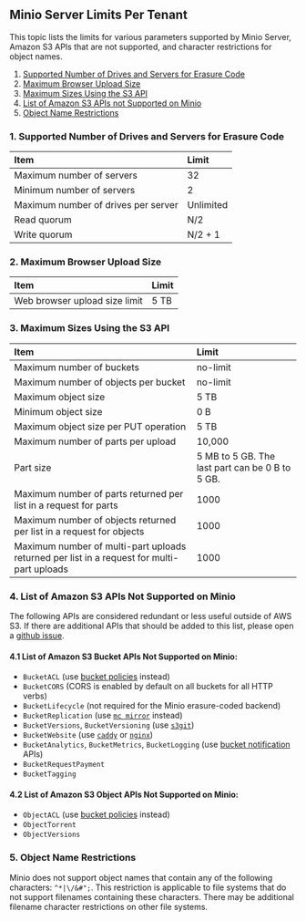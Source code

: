 ## Minio Server Limits Per Tenant

This topic lists the limits for various parameters supported by Minio Server, Amazon S3 APIs that are not supported, and character restrictions for object names.

1. [Supported Number of Drives and Servers for Erasure Code](#supported-number-of-drives-and-servers-for-erasure-code) 
2. [Maximum Browser Upload Size](#maximum-browser-upload-size) 
3. [Maximum Sizes Using the S3 API](#maximum-sizes-using-the-s3-api) 
4. [List of Amazon S3 APIs not Supported on Minio](#list-of-amazon-s3-apis-not-supported-on-Minio) 
5. [Object Name Restrictions](#object-name-restrictions)

### 1. <a name="supported-number-of-drives-and-servers-for-erasure-code"></a>Supported Number of Drives and Servers for Erasure Code

|**Item**|**Limit**|
|:---|:---|
|Maximum number of servers| 32|
|Minimum number of servers| 2|
|Maximum number of drives per server| Unlimited|
|Read quorum| N/2|
|Write quorum| N/2 + 1|

### 2. <a name="maximum-browser-upload-size"></a>Maximum Browser Upload Size 

|**Item**|**Limit**|
|:---|:---|
|Web browser upload size limit| 5 TB|

### 3. <a name="maximum-sizes-using-the-s3-api"></a>Maximum Sizes Using the S3 API

|**Item**|**Limit**|
|:---|:---|
|Maximum number of buckets| no-limit|
|Maximum number of objects per bucket| no-limit|
|Maximum object size| 5 TB|
|Minimum object size| 0 B|
|Maximum object size per PUT operation| 5 TB|
|Maximum number of parts per upload| 	10,000|
|Part size|5 MB to 5 GB. The last part can be 0 B to 5 GB.|
|Maximum number of parts returned per list in a request for parts| 1000|
|Maximum number of objects returned per list in a request for objects| 1000|
|Maximum number of multi-part uploads returned per list in a request for multi-part uploads| 1000|

### 4. <a name="list-of-amazon-s3-apis-not-supported-on-Minio"></a>List of Amazon S3 APIs Not Supported on Minio
The following APIs are considered redundant or less useful outside of AWS S3. If there are additional APIs that should be added to this list, please open a [github issue](https://github.com/minio/minio/issues).

#### 4.1 List of Amazon S3 Bucket APIs Not Supported on Minio:

- `BucketACL` (use [bucket policies](https://docs.minio.io/docs/minio-client-complete-guide#policy) instead)
- `BucketCORS` (CORS is enabled by default on all buckets for all HTTP verbs)
- `BucketLifecycle` (not required for the Minio erasure-coded backend)
- `BucketReplication` (use [`mc mirror`](https://docs.minio.io/docs/minio-client-complete-guide#mirror) instead)
- `BucketVersions`, `BucketVersioning` (use [`s3git`](https://github.com/s3git/s3git))
- `BucketWebsite` (use [`caddy`](https://github.com/mholt/caddy) or [`nginx`](https://www.nginx.com/resources/wiki/))
- `BucketAnalytics`, `BucketMetrics`, `BucketLogging` (use [bucket notification](https://docs.minio.io/docs/minio-client-complete-guide#events) APIs)
- `BucketRequestPayment`
- `BucketTagging`

#### 4.2 List of Amazon S3 Object APIs Not Supported on Minio:

- `ObjectACL` (use [bucket policies](https://docs.minio.io/docs/minio-client-complete-guide#policy) instead)
- `ObjectTorrent`
- `ObjectVersions`

### 5. <a name="object-name-restrictions"></a>Object Name Restrictions
Minio does not support object names that contain any of the following characters: `^*|\/&#";`. This restriction is applicable to file systems that do not support filenames containing these characters. There may be additional filename character restrictions on other file systems.
